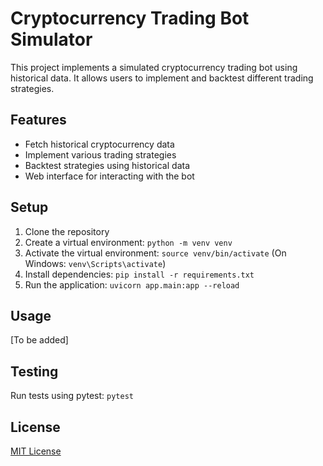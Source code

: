 # Cryptocurrency Trading Bot Simulator

This project implements a simulated cryptocurrency trading bot using historical data. It allows users to implement and backtest different trading strategies.

## Features

- Fetch historical cryptocurrency data
- Implement various trading strategies
- Backtest strategies using historical data
- Web interface for interacting with the bot

## Setup

1. Clone the repository
2. Create a virtual environment: `python -m venv venv`
3. Activate the virtual environment: `source venv/bin/activate` (On Windows: `venv\Scripts\activate`)
4. Install dependencies: `pip install -r requirements.txt`
5. Run the application: `uvicorn app.main:app --reload`

## Usage

[To be added]

## Testing

Run tests using pytest: `pytest`

## License

[MIT License](https://opensource.org/licenses/MIT)